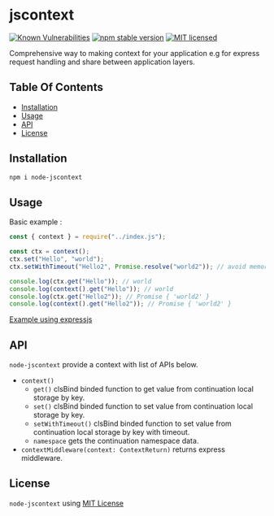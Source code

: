 # jscontext

[![Known Vulnerabilities](https://snyk.io/test/github/fzn0x/jscontext/badge.svg?targetFile=package.json)](https://snyk.io/test/github/fzn0x/jscontext?targetFile=package.json)
[![npm stable version](https://img.shields.io/npm/v/node-jscontext.svg?logo=npm)](https://npmjs.com/package/node-jscontext)
[![MIT licensed](https://img.shields.io/badge/license-MIT-blue.svg)](LICENSE)

Comprehensive way to making context for your application e.g for express request handling and share between application layers.

## Table Of Contents

- [Installation](#installation)
- [Usage](#usage)
- [API](#api)
- [License](#license)

## Installation

```bash
npm i node-jscontext
```

## Usage

Basic example :

```js
const { context } = require("../index.js");

const ctx = context();
ctx.set("Hello", "world");
ctx.setWithTimeout("Hello2", Promise.resolve("world2")); // avoid memory leaks for promise value

console.log(ctx.get("Hello")); // world
console.log(context().get("Hello")); // world
console.log(ctx.get("Hello2")); // Promise { 'world2' }
console.log(context().get("Hello2")); // Promise { 'world2' }
```

[Example using expressjs](./examples/express)

## API

`node-jscontext` provide a context with list of APIs below.

- `context()`
  - `get()`
    clsBind binded function to get value from continuation local storage by key.
  - `set()`
    clsBind binded function to set value from continuation local storage by key.
  - `setWithTimeout()`
    clsBind binded function to set value from continuation local storage by key with timeout.
  - `namespace`
    gets the continuation namespace data.
- `contextMiddleware(context: ContextReturn)`
  returns express middleware.

## License

`node-jscontext` using [MIT License](./LICENSE.md)
